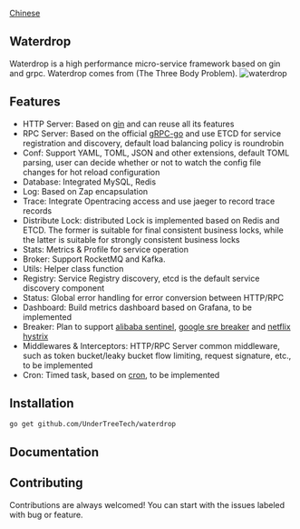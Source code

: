 [Chinese](README_CN.md)

## Waterdrop

Waterdrop is a high performance micro-service framework based on gin and grpc. Waterdrop comes from (The Three Body Problem).
![waterdrop](docs/images/waterdrop.jpg)

## Features

- HTTP Server: Based on [gin](https://github.com/gin-gonic/gin) and can reuse all its features
- RPC Server: Based on the official [gRPC-go](https://github.com/grpc/grpc-go) and use ETCD for service registration and discovery, 
default load balancing policy is roundrobin
- Conf: Support YAML, TOML, JSON and other extensions, default TOML parsing, user can decide whether or not to 
watch the config file changes for hot reload configuration
- Database: Integrated MySQL, Redis
- Log: Based on Zap encapsulation
- Trace: Integrate Opentracing access and use jaeger to record trace records
- Distribute Lock: distributed Lock is implemented based on Redis and ETCD. 
The former is suitable for final consistent business locks, while the latter is suitable for strongly consistent business locks
- Stats: Metrics & Profile for service operation
- Broker: Support RocketMQ and Kafka.
- Utils: Helper class function
- Registry: Service Registry discovery, etcd is the default service discovery component
- Status: Global error handling for error conversion between HTTP/RPC
- Dashboard: Build metrics dashboard based on Grafana, to be implemented
- Breaker: Plan to support [alibaba sentinel](github.com/alibaba/sentinel-golang), 
[google sre breaker](https://landing.google.com/sre/sre-book/chapters/handling-overload/) and 
[netflix hystrix](https://github.com/afex/hystrix-go)
- Middlewares & Interceptors: HTTP/RPC Server common middleware, such as token bucket/leaky bucket flow limiting, 
request signature, etc., to be implemented
- Cron: Timed task, based on [cron](github.com/robfig/cron), to be implemented


## Installation

`go get github.com/UnderTreeTech/waterdrop`

## Documentation

## Contributing

Contributions are always welcomed! You can start with the issues labeled with bug or feature.
